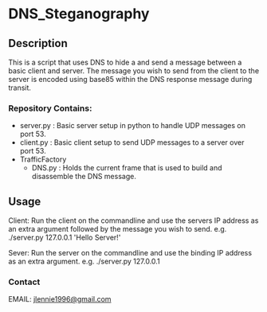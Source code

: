 # DNS_Steganography

## Description
This is a script that uses DNS to hide a and send a message between a basic client and server. The message you wish to send from the client to the server is encoded using base85 within the DNS response message during transit.

### Repository Contains:
- server.py : Basic server setup in python to handle UDP messages on port 53.
- client.py : Basic client setup to send UDP messages to a server over port 53.
- TrafficFactory
  - DNS.py : Holds the current frame that is used to build and disassemble the DNS message.


## Usage
Client:
  Run the client on the commandline and use the servers IP address as an extra argument followed by the message you wish to send. e.g. ./server.py 127.0.0.1 'Hello Server!'
 
Sever:
  Run the server on the commandline and use the binding IP address as an extra argument. e.g. ./server.py 127.0.0.1

### Contact
EMAIL: jlennie1996@gmail.com
